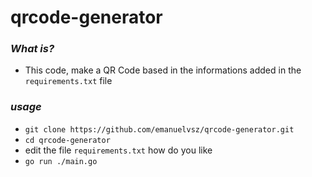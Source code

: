 # qrcode-generator

### *What is?*

* This code, make a QR Code based in the informations added in the ``requirements.txt`` file

### *usage*

* ``git clone https://github.com/emanuelvsz/qrcode-generator.git``
* ``cd qrcode-generator``
* edit the file ``requirements.txt`` how do you like
* ``go run ./main.go``
